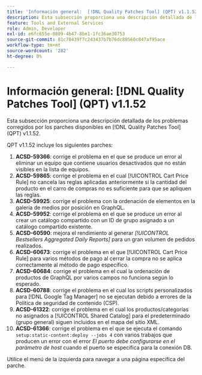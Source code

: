 ```yaml
---
title: 'Información general:  [!DNL Quality Patches Tool] (QPT) v1.1.52'
description: Esta subsección proporciona una descripción detallada de los problemas corregidos por los parches disponibles en  [!DNL Quality Patches Tool] (QPT) v1.1.52.
feature: Tools and External Services
role: Admin, Developer
exl-id: e6fc655e-0809-4b47-8be1-1fc36ae30753
source-git-commit: 81c78439f7c243437b7b76dc80560c847af95ace
workflow-type: tm+mt
source-wordcount: '282'
ht-degree: 0%

---
```


# Información general: [!DNL Quality Patches Tool] (QPT) v1.1.52

Esta subsección proporciona una descripción detallada de los problemas corregidos por los parches disponibles en [!DNL Quality Patches Tool] (QPT) v1.1.52.

QPT v1.1.52 incluye los siguientes parches:

1. **ACSD-59366**: corrige el problema en el que se produce un error al eliminar un equipo que contiene usuarios desactivados que no están visibles en la lista de equipos.
1. **ACSD-59865**: corrige el problema en el cual [!UICONTROL Cart Price Rule] no cancela las reglas aplicadas anteriormente si la cantidad del producto en el carro de compras no es suficiente para que se apliquen las reglas.
1. **ACSD-59925**: corrige el problema con la ordenación de elementos en la galería de medios por posición en GraphQL.
1. **ACSD-59952**: corrige el problema en el que se produce un error al crear un catálogo compartido con un ID de grupo asignado a un catálogo compartido existente.
1. **ACSD-60590**: mejora el rendimiento al generar *[!UICONTROL Bestsellers Aggregated Daily Reports]* para un gran volumen de pedidos realizados.
1. **ACSD-60673**: corrige el problema en el que [!UICONTROL Cart Price Rule] para varios métodos de pago al cerrar la compra no se aplica correctamente al método de pago específico.
1. **ACSD-60684**: corrige el problema en el cual la ordenación de productos de GraphQL por varios campos no funciona según lo esperado.
1. **ACSD-60788**: corrige el problema en el cual los scripts personalizados para [!DNL Google Tag Manager] no se ejecutan debido a errores de la Política de seguridad de contenido (CSP).
1. **ACSD-61322**: corrige el problema en el cual los productos/categorías no asignados a [!UICONTROL Shared Catalog] para el predeterminado (grupo general) siguen incluidos en el mapa del sitio XML.
1. **ACSD-61366**: corrige el problema en el que se ejecuta el comando `setup:static-content:deploy --jobs 4` con varios trabajos que producen un error con el error *El puerto debe configurarse en el parámetro de host* cuando el puerto se especifica para la conexión DB.

Utilice el menú de la izquierda para navegar a una página específica del parche.

